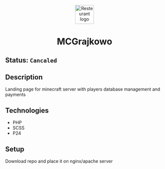 <p align="center">
  <a href="https://www.casadituzza.pl">
    <img alt="Resteurant logo" src="https://imgur.com/a/APz7zdj" width="60" />
  </a>
</p>
<h1 align="center">
  MCGrajkowo
</h1>

## Status: ````Cancaled````

## Description
Landing page for minecraft server with players database management and payments

## Technologies
- PHP
- SCSS
- P24

## Setup 
Download repo and place it on nginx/apache server


